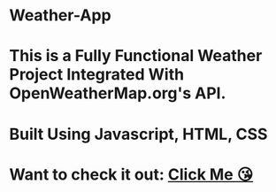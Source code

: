 # Weather-App
# This is a Fully Functional Weather Project Integrated With OpenWeatherMap.org's API.
# Built Using Javascript, HTML, CSS

# Want to check it out: <a href= "https://openweathermap.org"> Click Me 😘</a> 
